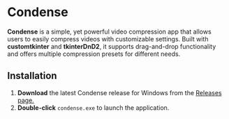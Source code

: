 # Condense

**Condense** is a simple, yet powerful video compression app that allows users to easily compress videos with customizable settings. Built with **customtkinter** and **tkinterDnD2**, it supports drag-and-drop functionality and offers multiple compression presets for different needs.

## Installation
1. **Download** the latest Condense release for Windows from the [Releases page.](https://github.com/TheCondenseTeam/condense/releases/)
4. **Double-click** `condense.exe` to launch the application.
